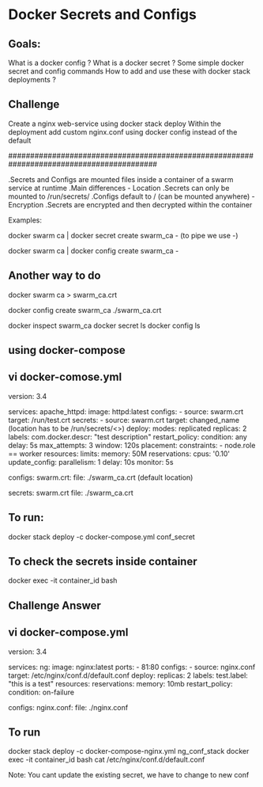 # Docker Secrets and Configs

Goals:
--------

What is a docker config ?
What is a docker secret ?
Some simple docker secret and config commands
How to add and use these with docker stack deployments ?

Challenge
------------

Create a nginx web-service using docker stack deploy
Within the deployment add custom nginx.conf using docker config instead of the default

##########################################################################################

.Secrets and Configs are mounted files inside a container of a swarm service at runtime 
.Main differences
    - Location
        .Secrets can only be mounted to /run/secrets/<secret-name>
        .Configs default to /<config-name>  (can be mounted anywhere)
    - Encryption
        .Secrets are encrypted and then decrypted within the container


Examples:

docker swarm ca | docker secret create swarm_ca -                       (to pipe we use -)

docker swarm ca | docker config create swarm_ca -

Another way to do
----------------
docker swarm ca > swarm_ca.crt

docker config create swarm_ca ./swarm_ca.crt

docker inspect swarm_ca
docker secret ls
docker config ls

using docker-compose
---------------------

vi docker-comose.yml
---------------------

version: 3.4

services:
    apache_httpd:
        image: httpd:latest
        configs:
            - source: swarm.crt
              target: /run/test.crt
        secrets:
            - source: swarm.crt
              target: changed_name        (location has to be /run/secrets/<>)
        deploy:
            modes: replicated
            replicas: 2
            labels:
                com.docker.descr: "test description"
            restart_policy:
                condition: any
                delay: 5s
                max_attempts: 3
                window: 120s
            placement:
                constraints:
                    - node.role == worker
            resources:
                limits:
                    memory: 50M
                reservations:
                    cpus: '0.10'
            update_config:
                parallelism: 1
                delay: 10s
                monitor: 5s

configs:
    swarm.crt:
        file: ./swarm_ca.crt    (default location)

secrets:
    swarm.crt
        file: ./swarm_ca.crt
        

To run:
-------------
docker stack deploy -c docker-compose.yml conf_secret

To check the secrets inside container
---------------------------------------
docker exec -it container_id bash


Challenge Answer
-----------------

   vi docker-compose.yml
   ----------------------

version: 3.4

services:
  ng:
    image: nginx:latest
    ports:
      - 81:80
    configs:
      - source: nginx.conf
        target: /etc/nginx/conf.d/default.conf
    deploy:
      replicas: 2
      labels:
        test.label: "this is a test"
      resources:
        reservations:
          memory: 10mb
      restart_policy:
        condition: on-failure

configs:
  nginx.conf:
    file: ./nginx.conf


To run
-----------
docker stack deploy -c docker-compose-nginx.yml ng_conf_stack
docker exec -it container_id bash
cat /etc/nginx/conf.d/default.conf


Note: You cant update the existing secret, we have to change to new conf
